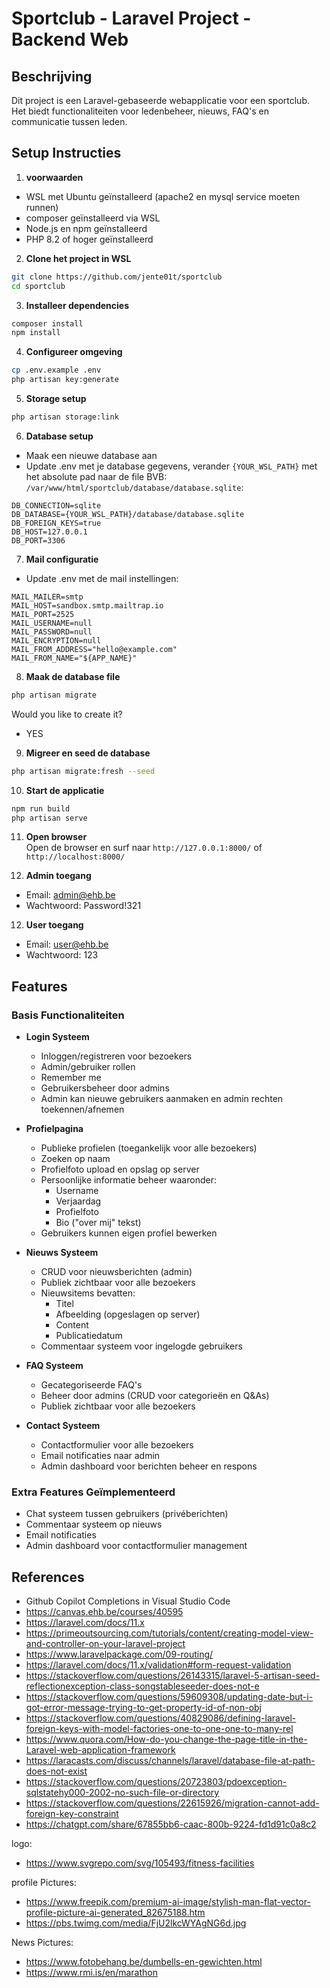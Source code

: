 # Sportclub - Laravel Project - Backend Web
 
## Beschrijving
Dit project is een Laravel-gebaseerde webapplicatie voor een sportclub. Het biedt functionaliteiten voor ledenbeheer, nieuws, FAQ's en communicatie tussen leden.

## Setup Instructies
1. **voorwaarden**
- WSL met Ubuntu geïnstalleerd  (apache2 en mysql service moeten runnen)
- composer geïnstalleerd via WSL
- Node.js en npm geïnstalleerd
- PHP 8.2 of hoger geïnstalleerd

2. **Clone het project in WSL**
```bash
git clone https://github.com/jente01t/sportclub
cd sportclub
```

3. **Installeer dependencies**
```bash
composer install
npm install
```

4. **Configureer omgeving**
```bash
cp .env.example .env
php artisan key:generate
```

5. **Storage setup**
```bash
php artisan storage:link
```

6. **Database setup**
- Maak een nieuwe database aan
- Update .env met je database gegevens, verander ```{YOUR_WSL_PATH}``` met het absolute pad naar de file BVB: ```/var/www/html/sportclub/database/database.sqlite```:
```env
DB_CONNECTION=sqlite
DB_DATABASE={YOUR_WSL_PATH}/database/database.sqlite 
DB_FOREIGN_KEYS=true
DB_HOST=127.0.0.1
DB_PORT=3306
```

7. **Mail configuratie**
- Update .env met de mail instellingen:
```env
MAIL_MAILER=smtp
MAIL_HOST=sandbox.smtp.mailtrap.io
MAIL_PORT=2525
MAIL_USERNAME=null
MAIL_PASSWORD=null
MAIL_ENCRYPTION=null
MAIL_FROM_ADDRESS="hello@example.com"
MAIL_FROM_NAME="${APP_NAME}"
```

8. **Maak de database file**
```bash
php artisan migrate
```
Would you like to create it? <br>
- YES

9. **Migreer en seed de database**
```bash
php artisan migrate:fresh --seed
```

10. **Start de applicatie**
```bash
npm run build
php artisan serve
```
11. **Open browser** <br>
Open de browser en surf naar ```http://127.0.0.1:8000/``` of ```http://localhost:8000/ ```


11. **Admin toegang**
- Email: admin@ehb.be
- Wachtwoord: Password!321

12. **User toegang**
- Email: user@ehb.be
- Wachtwoord: 123

## Features

### Basis Functionaliteiten
- **Login Systeem**
  - Inloggen/registreren voor bezoekers
  - Admin/gebruiker rollen
  - Remember me
  - Gebruikersbeheer door admins
  - Admin kan nieuwe gebruikers aanmaken en admin rechten toekennen/afnemen

- **Profielpagina**
  - Publieke profielen (toegankelijk voor alle bezoekers)
  - Zoeken op naam
  - Profielfoto upload en opslag op server
  - Persoonlijke informatie beheer waaronder:
    - Username
    - Verjaardag
    - Profielfoto
    - Bio ("over mij" tekst)
  - Gebruikers kunnen eigen profiel bewerken

- **Nieuws Systeem**
  - CRUD voor nieuwsberichten (admin)
  - Publiek zichtbaar voor alle bezoekers
  - Nieuwsitems bevatten:
    - Titel
    - Afbeelding (opgeslagen op server)
    - Content
    - Publicatiedatum
  - Commentaar systeem voor ingelogde gebruikers

- **FAQ Systeem**
  - Gecategoriseerde FAQ's
  - Beheer door admins (CRUD voor categorieën en Q&As)
  - Publiek zichtbaar voor alle bezoekers

- **Contact Systeem**
  - Contactformulier voor alle bezoekers
  - Email notificaties naar admin
  - Admin dashboard voor berichten beheer en respons

### Extra Features Geïmplementeerd
- Chat systeem tussen gebruikers (privéberichten)
- Commentaar systeem op nieuws
- Email notificaties
- Admin dashboard voor contactformulier management

## References
- Github Copilot Completions in Visual Studio Code
- https://canvas.ehb.be/courses/40595
- https://laravel.com/docs/11.x
- https://primeoutsourcing.com/tutorials/content/creating-model-view-and-controller-on-your-laravel-project 
- https://www.laravelpackage.com/09-routing/ 
- https://laravel.com/docs/11.x/validation#form-request-validation
- https://stackoverflow.com/questions/26143315/laravel-5-artisan-seed-reflectionexception-class-songstableseeder-does-not-e
- https://stackoverflow.com/questions/59609308/updating-date-but-i-got-error-message-trying-to-get-property-id-of-non-obj
- https://stackoverflow.com/questions/40829086/defining-laravel-foreign-keys-with-model-factories-one-to-one-one-to-many-rel
- https://www.quora.com/How-do-you-change-the-page-title-in-the-Laravel-web-application-framework
- https://laracasts.com/discuss/channels/laravel/database-file-at-path-does-not-exist
- https://stackoverflow.com/questions/20723803/pdoexception-sqlstatehy000-2002-no-such-file-or-directory
- https://stackoverflow.com/questions/22615926/migration-cannot-add-foreign-key-constraint
- https://chatgpt.com/share/67855bb6-caac-800b-9224-fd1d91c0a8c2 

logo:
- https://www.svgrepo.com/svg/105493/fitness-facilities

profile Pictures:
- https://www.freepik.com/premium-ai-image/stylish-man-flat-vector-profile-picture-ai-generated_82675188.htm
- https://pbs.twimg.com/media/FjU2lkcWYAgNG6d.jpg

News Pictures:
- https://www.fotobehang.be/dumbells-en-gewichten.html
- https://www.rmi.is/en/marathon
